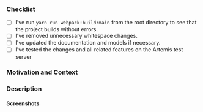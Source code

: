 <!-- Thanks for contributing to ArTEMiS! Before you submit your pull request, please make sure to check the following boxes by putting an x in the [ ] (don't: [x ], [ x], do: [x]) -->

### Checklist
- [ ] I've run `yarn run webpack:build:main` from the root directory to see that the project builds without errors.
- [ ] I've removed unnecessary whitespace changes.
- [ ] I've updated the documentation and models if necessary.
- [ ] I've tested the changes and all related features on the Artemis test server

### Motivation and Context
<!-- Why is this change required? What problem does it solve? -->
<!-- If it fixes an open issue, please link to the issue here. -->

### Description
<!-- Describe your changes in detail -->
<!-- Please describe in detail how you tested your changes. -->

#### Screenshots
<!-- If applicable, add screenshots to demonstrate the changes in the UI. -->
